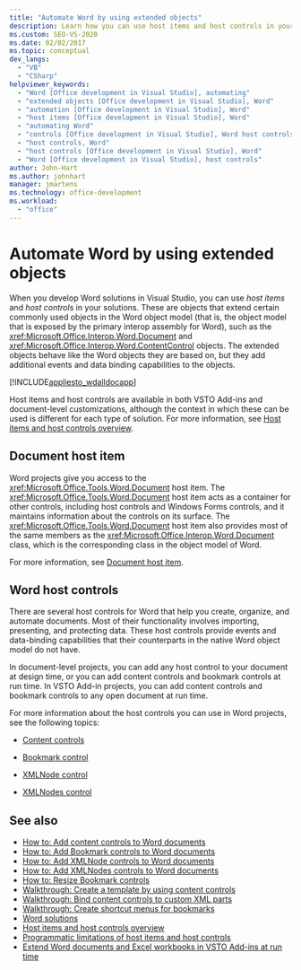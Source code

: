 ```yaml
---
title: "Automate Word by using extended objects"
description: Learn how you can use host items and host controls in your solutions when you develop Word solutions in Visual Studio.
ms.custom: SEO-VS-2020
ms.date: 02/02/2017
ms.topic: conceptual
dev_langs:
  - "VB"
  - "CSharp"
helpviewer_keywords:
  - "Word [Office development in Visual Studio], automating"
  - "extended objects [Office development in Visual Studio], Word"
  - "automation [Office development in Visual Studio], Word"
  - "host items [Office development in Visual Studio], Word"
  - "automating Word"
  - "controls [Office development in Visual Studio], Word host controls"
  - "host controls, Word"
  - "host controls [Office development in Visual Studio], Word"
  - "Word [Office development in Visual Studio], host controls"
author: John-Hart
ms.author: johnhart
manager: jmartens
ms.technology: office-development
ms.workload:
  - "office"
---
```

# Automate Word by using extended objects
  When you develop Word solutions in Visual Studio, you can use *host items* and *host control*s in your solutions. These are objects that extend certain commonly used objects in the Word object model (that is, the object model that is exposed by the primary interop assembly for Word), such as the <xref:Microsoft.Office.Interop.Word.Document> and <xref:Microsoft.Office.Interop.Word.ContentControl> objects. The extended objects behave like the Word objects they are based on, but they add additional events and data binding capabilities to the objects.

 [!INCLUDE[appliesto_wdalldocapp](../vsto/includes/appliesto-wdalldocapp-md.md)]

 Host items and host controls are available in both VSTO Add-ins and document-level customizations, although the context in which these can be used is different for each type of solution. For more information, see [Host items and host controls overview](../vsto/host-items-and-host-controls-overview.md).

## Document host item
 Word projects give you access to the <xref:Microsoft.Office.Tools.Word.Document> host item. The <xref:Microsoft.Office.Tools.Word.Document> host item acts as a container for other controls, including host controls and Windows Forms controls, and it maintains information about the controls on its surface. The <xref:Microsoft.Office.Tools.Word.Document> host item also provides most of the same members as the <xref:Microsoft.Office.Interop.Word.Document> class, which is the corresponding class in the object model of Word.

 For more information, see [Document host item](../vsto/document-host-item.md).

## Word host controls
 There are several host controls for Word that help you create, organize, and automate documents. Most of their functionality involves importing, presenting, and protecting data. These host controls provide events and data-binding capabilities that their counterparts in the native Word object model do not have.

 In document-level projects, you can add any host control to your document at design time, or you can add content controls and bookmark controls at run time. In VSTO Add-in projects, you can add content controls and bookmark controls to any open document at run time.

 For more information about the host controls you can use in Word projects, see the following topics:

- [Content controls](../vsto/content-controls.md)

- [Bookmark control](../vsto/bookmark-control.md)

- [XMLNode control](../vsto/xmlnode-control.md)

- [XMLNodes control](../vsto/xmlnodes-control.md)

## See also
- [How to: Add content controls to Word documents](../vsto/how-to-add-content-controls-to-word-documents.md)
- [How to: Add Bookmark controls to Word documents](../vsto/how-to-add-bookmark-controls-to-word-documents.md)
- [How to: Add XMLNode controls to Word documents](../vsto/how-to-add-xmlnode-controls-to-word-documents.md)
- [How to: Add XMLNodes controls to Word documents](../vsto/how-to-add-xmlnodes-controls-to-word-documents.md)
- [How to: Resize Bookmark controls](../vsto/how-to-resize-bookmark-controls.md)
- [Walkthrough: Create a template by using content controls](../vsto/walkthrough-creating-a-template-by-using-content-controls.md)
- [Walkthrough: Bind content controls to custom XML parts](../vsto/walkthrough-binding-content-controls-to-custom-xml-parts.md)
- [Walkthrough: Create shortcut menus for bookmarks](../vsto/walkthrough-creating-shortcut-menus-for-bookmarks.md)
- [Word solutions](../vsto/word-solutions.md)
- [Host items and host controls overview](../vsto/host-items-and-host-controls-overview.md)
- [Programmatic limitations of host items and host controls](../vsto/programmatic-limitations-of-host-items-and-host-controls.md)
- [Extend Word documents and Excel workbooks in VSTO Add-ins at run time](../vsto/extending-word-documents-and-excel-workbooks-in-vsto-add-ins-at-run-time.md)
